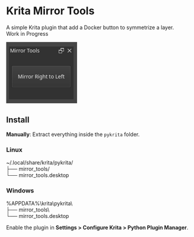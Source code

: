 # Krita Mirror Tools

A simple Krita plugin that add a Docker button to symmetrize a layer.  
Work in Progress  
  
![Preview](preview.png)  
 
##  Install

**Manually**:
Extract everything inside the `pykrita` folder.

### Linux
~/.local/share/krita/pykrita/  
├── mirror_tools/  
└── mirror_tools.desktop  

### Windows
%APPDATA%\krita\pykrita\  
├── mirror_tools\  
└── mirror_tools.desktop  

Enable the plugin in **Settings > Configure Krita > Python Plugin Manager**.
